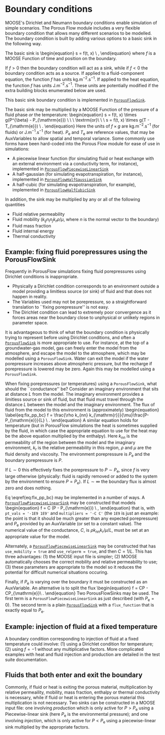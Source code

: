 # Boundary conditions

MOOSE's Dirichlet and Neumann boundary conditions enable simulation of simple scenarios.
The Porous Flow module includes a very flexible boundary condition that allows many different
scenarios to be modelled. The boundary condition is built by adding various options to a basic
sink in the following way.

The basic sink is
\begin{equation}
s = f(t, x) \ ,
\end{equation}
where $f$ is a MOOSE Function of time and position on the boundary.

If $f>0$ then the boundary condition will act as a sink, while if $f<0$ the boundary
condition acts as a source.  If applied to a fluid-component equation, the function
$f$ has units kg.m$^{-2}$.s$^{-1}$.  If applied to the heat equation, the function
$f$ has units J.m$^{-2}$.s$^{-1}$.  These units are potentially modified if the extra
building blocks enumerated below are used.

This basic sink boundary condition is implemented in [`PorousFlowSink`](PorousFlowSink.md).

The basic sink may be multiplied by a MOOSE Function of the pressure
of a fluid phase *or* the temperature:
\begin{equation}
s = f(t, x) \times g(P^{\beta} - P_{\mathrm{e}}) \ \ \ \textrm{or}\ \ \ s = f(t, x)
\times g(T - T_{\mathrm{e}}) \ .
\end{equation}
Here the units of $f\times g$ are kg.m$^{-2}$.s$^{-1}$ (for fluids) or
J.m$^{-1}$.s$^{-1}$ (for heat).  $P_{\mathrm{e}}$ and $T_{\mathrm{e}}$ are reference values, that
may be AuxVariables to allow spatial and temporal variance.  Some commonly use forms have been
hard-coded into the Porous Flow module for ease of use in simulations:

- A piecewise linear function (for simulating fluid or heat exchange with an external
  environment via a conductivity term, for instance), implemented in
  [`PorousFlowPiecewiseLinearSink`](PorousFlowPiecewiseLinearSink.md)
- A half-gaussian (for simulating evapotranspiration, for
  instance), implemented in [`PorousFlowHalfGaussianSink`](PorousFlowHalfGaussianSink.md)
- A half-cubic (for simulating evapotranspiration, for example), implemented in
  [`PorousFlowHalfCubicSink`](PorousFlowHalfCubicSink.md)

In addition, the sink may be multiplied by any or all of the following
quantities

- Fluid relative permeability
- Fluid mobility ($k_{ij}n_{i}n_{j}k_{r} \rho / \mu$, where $n$ is the normal vector to the boundary)
- Fluid mass fraction
- Fluid internal energy
- Thermal conductivity

## Example: fixing fluid porepressures using the PorousFlowSink

Frequently in PorousFlow simulations fixing fluid porepressures using
Dirichlet conditions is inappropriate.

  * Physically a Dirichlet condition corresponds to an environment
  outside a model providing a limitless source (or sink) of fluid and
  that does not happen in reality.
  * The Variables used may not be porepressure, so a straightforward
  translation to ``fixing porepressure'' is not easy.
  * The Dirichlet condition can lead to extremely poor convergence
  as it forces areas near the boundary close to unphysical or unlikely
  regions in parameter space.

It is advantageous to think of what the boundary condition
is physically trying to represent before using Dirichlet conditions,
and often a [`PorousFlowSink`](PorousFlowSink.md) is more appropriate to use.
For instance, at the top of a groundwater-gas model, gas can freely
enter the model from the atmosphere, and escape the model to the
atmosphere, which may be modelled using a `PorousFlowSink`.  Water can
exit the model if the water porepressure increases above atmospheric
pressure, but the recharge if porepressure is lowered may be zero.
Again this may be modelled using a `PorousFlowSink`.

When fixing porepressures (or temperatures) using a `PorousFlowSink`,
what should the ``conductance'' be?  Consider an imaginary environment
that sits at distance $L$ from the model.  The imaginary environment
provides a limitless source or sink of fluid, but that fluid must
travel through the distance $L$ between the model and the imaginary
environment.  The flux of fluid from the model to this environment is
(approximately)
\begin{equation}
  \label{eq:fix_pp_bc}
  f = \frac{\rho k_{nn}
    k_{\mathrm{r}}}{\mu}\frac{P-P_{\mathrm{e}}}{L} \ .
\end{equation}
A similar equation holds for temperature (but in PorousFlow
simulations the heat is sometimes supplied by the fluid, in which case
the appropriate equation to use for the heat may be the above equation
multiplied by the enthalpy).  Here $k_{nn}$ is the permeability of the
region between the model and the imaginary environment,
$k_{\mathrm{r}}$ is the relative permeability in this region, $\rho$
and $\mu$ are the fluid density and viscosity.  The environment
porepressure is $P_{\mathrm{e}}$ and the boundary porepressure is
$P$.

If $L\sim 0$ this effectively fixes the porepressure to $P\sim
P_{\mathrm{e}}$, since $f$ is very large otherwise (physically:
fluid is rapidly removed or added to the system by the environment to
ensure $P=P_{\mathrm{e}}$).  If $L\sim\infty$ the boundary flux is
almost zero and does nothing.

Eq \eqref{eq:fix_pp_bc} may
be implemented in a number of ways.  A
[`PorousFlowPiecewiseLinearSink`](PorousFlowPiecewiseLinearSink.md)
may be constructed that models
\begin{equation}
f = C (P -
P_{\mathrm{e}}) \ ,
\end{equation}
that is, with `pt_vals = '-1E9
1E9'` and `multipliers = '-C C'` (the `1E9` is just an example: the
point is that it should be much greater than any expected
porepressure) and $P_{\mathrm{e}}$ provided by an AuxVariable (or set
to a constant value).  The numerical value of the conductance, $C$, is
$\rho k_{nn}k_{\mathrm{r}}/\mu/L$, must be set at an appropriate value
for the model.

Alternately, a
[`PorousFlowPiecewiseLinearSink`](PorousFlowPiecewiseLinearSink.md)
may be constructed that has `use_mobility = true` and `use_relperm =
true`, and then $C = 1/L$.  This has three advantages: (1) the MOOSE
input file is simpler; (2) MOOSE automatically chooses the correct
mobility and relative permeability to use; (3) these parameters are
appropriate to the model so it reduces the potential for difficult
numerical situations occuring.

Finally, if $P_{\mathrm{e}}$ is varying over the boundary it must be constructed as an AuxVariable.  An alternative is to split the flux
\begin{equation}
f = CP - CP_{\mathrm{e}}\ .
\end{equation}
Two PorousFlowSinks may be used.  The first term is a
`PorousFlowPiecewiseLinearSink` as just described (with
$P_{\mathrm{e}} = 0$).  The second term is a plain
[`PorousFlowSink`](PorousFlowSink.md) with a
`flux_function` that is exactly equal to $P_{\mathrm{e}}$.

## Example: injection of fluid at a fixed temperature

A boundary condition corresponding to injection of fluid at a fixed temperature
could involve: (1) using a Dirichlet condition for temperature; (2) using $f=-1$ without any
multiplicative factors. More complicated examples with heat and fluid injection and production
are detailed in the test suite documentation.

## Fluids that both enter and exit the boundary

Commonly, if fluid or heat is exiting the porous material, multiplication by relative permeaility,
mobility, mass fraction, enthalpy or thermal conductivity is necessary, while if fluid or heat is
entering the porous material this multiplication is not necessary.  Two sinks can be constructed
in a MOOSE input file: one involving *production* which is only active for $P>P_{\mathrm{e}}$ using a
Piecewise-linear sink (here $P_{\mathrm{e}}$ is the environmental pressure); and one involving
*injection*, which is only active for $P<P_{\mathrm{e}}$ using a piecewise-linear sink multiplied
by the appropriate factors.
